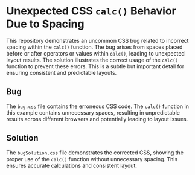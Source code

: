 # Unexpected CSS `calc()` Behavior Due to Spacing
This repository demonstrates an uncommon CSS bug related to incorrect spacing within the `calc()` function.  The bug arises from spaces placed before or after operators or values within `calc()`, leading to unexpected layout results.  The solution illustrates the correct usage of the `calc()` function to prevent these errors.  This is a subtle but important detail for ensuring consistent and predictable layouts.

## Bug
The `bug.css` file contains the erroneous CSS code.  The `calc()` function in this example contains unnecessary spaces, resulting in unpredictable results across different browsers and potentially leading to layout issues.

## Solution
The `bugSolution.css` file demonstrates the corrected CSS, showing the proper use of the `calc()` function without unnecessary spacing. This ensures accurate calculations and consistent layout.